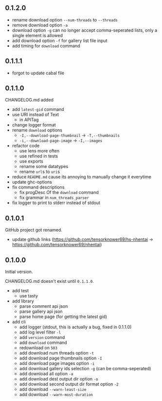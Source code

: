 ## 0.1.2.0

- rename download option `--num-threads` to `--threads`
- remove download option `-a`
- download option `-g` can no longer accept comma-seperated lists, only a single element is allowed
- add download option `-f` for gallery list file input
- add timing for `download` command

## 0.1.1.1

- forgot to update cabal file

## 0.1.1.0

CHANGELOG.md added

- add `latest-gid` command
- use URI instead of Text
	- in APITag
- change logger format
- rename `download` options
	- `-I,--download-page-thumbnail` -> `-T,--thumbnails`
	- `-i,--download-page-image` -> `-I,--images`
- refactor code
	- use lens more often
	- use refined in tests
	- use exports
	- rename some datatypes
	- rename `url`s to `uri`s
- reduce `README.md` cause its annoying to manually change it everytime
- update ghc-options
- fix command descriptions
	- fix progDesc Of the `download` command
	- fix grammar in `num_threads_parser`
- fix logger to print to stderr instead of stdout

## 0.1.0.1

GitHub project got renamed.

- update github links (https://github.com/tensorknower69/hs-nhentai -> https://github.com/tensorknower69/nhentai)

## 0.1.0.0

Initial version.

CHANGELOG.md doesn't exist until `0.1.1.0`.

- add test
	- use tasty
- add library
	- parse comment api json
	- parse gallery api json
	- parse home page (for getting the latest gid)
- add cli
	- add logger (stdout, this is actually a bug, fixed in 0.1.1.0)
	- add log level filter `-l`
	- add `version` command
	- add `download` command
	- redownload on `503`
	- add download num threads option `-t`
	- add download page thumbnails option `-I`
	- add download page images option `-i`
	- add download gallery ids selection `-g` (can be comma-seperated)
	- add download all option `-a`
	- add download dest output dir option `-o`
	- add download second output dir format option `-2`
	- add download `--warn-least-size`
	- add download `--warn-most-duration`

